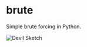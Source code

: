 # brute

Simple brute forcing in Python.


![Devil Sketch](https://github.com/rdegges/brute/raw/master/assets/devil-sketch.jpg)
